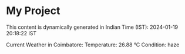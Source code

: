 # My Project

This content is dynamically generated in Indian Time (IST): 2024-01-19 20:18:22 IST


Current Weather in Coimbatore:
Temperature: 26.88 °C
Condition: haze
